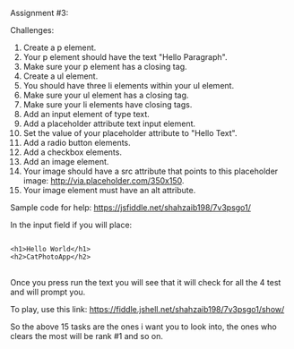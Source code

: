 Assignment #3:

Challenges:
1. Create a p element.
2. Your p element should have the text "Hello Paragraph".
3. Make sure your p element has a closing tag.
4. Create a ul element.
5. You should have three li elements within your ul element.
6. Make sure your ul element has a closing tag.
7. Make sure your li elements have closing tags.
8. Add an input element of type text.
9. Add a placeholder attribute text input element.
10. Set the value of your placeholder attribute to "Hello Text".
11. Add a radio button elements.
12. Add a checkbox elements.
13. Add an image element.
14. Your image should have a src attribute that points to this placeholder image: http://via.placeholder.com/350x150.
15. Your image element must have an alt attribute.

Sample code for help:
https://jsfiddle.net/shahzaib198/7v3psgo1/

In the input field if you will place:
<pre>
<code>
&#x3C;h1&#x3E;Hello World&#x3C;/h1&#x3E;
&#x3C;h2&#x3E;CatPhotoApp&#x3C;/h2&#x3E;
</code>
</pre>
Once you press run the text you will see that it will check for all the 4 test and will prompt you.

To play, use this link:
https://fiddle.jshell.net/shahzaib198/7v3psgo1/show/

So the above 15 tasks are the ones i want you to look into, the ones who clears the most will be rank #1 and so on.
